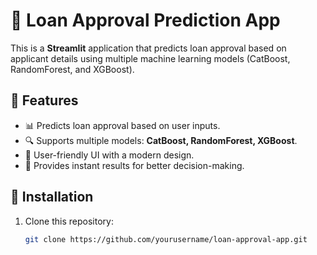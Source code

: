 # 🏦 Loan Approval Prediction App

This is a **Streamlit** application that predicts loan approval based on applicant details using multiple machine learning models (CatBoost, RandomForest, and XGBoost).

## 📌 Features
- 📊 Predicts loan approval based on user inputs.
- 🔍 Supports multiple models: **CatBoost, RandomForest, XGBoost**.
- 🏡 User-friendly UI with a modern design.
- 📜 Provides instant results for better decision-making.

## 🚀 Installation
1. Clone this repository:
   ```bash
   git clone https://github.com/yourusername/loan-approval-app.git
